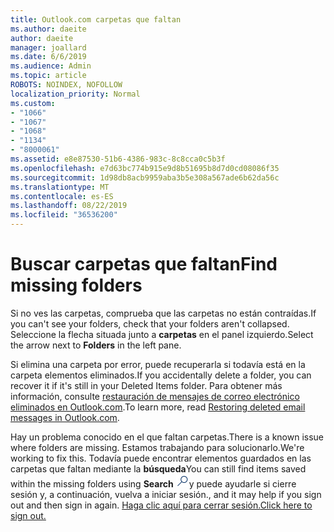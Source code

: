 ```yaml
---
title: Outlook.com carpetas que faltan
ms.author: daeite
author: daeite
manager: joallard
ms.date: 6/6/2019
ms.audience: Admin
ms.topic: article
ROBOTS: NOINDEX, NOFOLLOW
localization_priority: Normal
ms.custom:
- "1066"
- "1067"
- "1068"
- "1134"
- "8000061"
ms.assetid: e8e87530-51b6-4386-983c-8c8cca0c5b3f
ms.openlocfilehash: e7d63bc774b915e9d8b51695b8d7d0cd08086f35
ms.sourcegitcommit: 1d98db8acb9959aba3b5e308a567ade6b62da56c
ms.translationtype: MT
ms.contentlocale: es-ES
ms.lasthandoff: 08/22/2019
ms.locfileid: "36536200"
---
```

# <a name="find-missing-folders"></a><span data-ttu-id="c86f6-102">Buscar carpetas que faltan</span><span class="sxs-lookup"><span data-stu-id="c86f6-102">Find missing folders</span></span>

<span data-ttu-id="c86f6-103">Si no ves las carpetas, comprueba que las carpetas no están contraídas.</span><span class="sxs-lookup"><span data-stu-id="c86f6-103">If you can't see your folders, check that your folders aren't collapsed.</span></span> <span data-ttu-id="c86f6-104">Seleccione la flecha situada junto a **carpetas** en el panel izquierdo.</span><span class="sxs-lookup"><span data-stu-id="c86f6-104">Select the arrow next to **Folders** in the left pane.</span></span>
  
<span data-ttu-id="c86f6-105">Si elimina una carpeta por error, puede recuperarla si todavía está en la carpeta elementos eliminados.</span><span class="sxs-lookup"><span data-stu-id="c86f6-105">If you accidentally delete a folder, you can recover it if it's still in your Deleted Items folder.</span></span> <span data-ttu-id="c86f6-106">Para obtener más información, consulte [restauración de mensajes de correo electrónico eliminados en Outlook.com](https://support.office.com/article/cf06ab1b-ae0b-418c-a4d9-4e895f83ed50?wt.mc_id=Office_Outlook_com_Alchemy).</span><span class="sxs-lookup"><span data-stu-id="c86f6-106">To learn more, read [Restoring deleted email messages in Outlook.com](https://support.office.com/article/cf06ab1b-ae0b-418c-a4d9-4e895f83ed50?wt.mc_id=Office_Outlook_com_Alchemy).</span></span>
  
<span data-ttu-id="c86f6-107">Hay un problema conocido en el que faltan carpetas.</span><span class="sxs-lookup"><span data-stu-id="c86f6-107">There is a known issue where folders are missing.</span></span> <span data-ttu-id="c86f6-108">Estamos trabajando para solucionarlo.</span><span class="sxs-lookup"><span data-stu-id="c86f6-108">We're working to fix this.</span></span> <span data-ttu-id="c86f6-109">Todavía puede encontrar elementos guardados en las carpetas que faltan mediante la **búsqueda**</span><span class="sxs-lookup"><span data-stu-id="c86f6-109">You can still find items saved within the missing folders using **Search**</span></span> <img src='data:image/png;base64,iVBORw0KGgoAAAANSUhEUgAAABUAAAAVBAMAAABbObilAAAAKlBMVEX///+WqL7l6u8vUn8iR3azwNDCzNlObJFAYIkDLWNeeZuks8d7ka1thaRtSbf+AAAAS0lEQVQI12MgFjAdmVkKY6csYxK5AGUbAqWsIUzGBiARAmGzCwAJlgQwmyMARiDEEeoxzWEyQZivLAS3l8kQ4RplkDF4hRkWEvQSABbdDSdqA/J0AAAAAElFTkSuQmCC' /><span data-ttu-id="c86f6-110">y puede ayudarle si cierre sesión y, a continuación, vuelva a iniciar sesión.</span><span class="sxs-lookup"><span data-stu-id="c86f6-110">, and it may help if you sign out and then sign in again.</span></span> [<span data-ttu-id="c86f6-111">Haga clic aquí para cerrar sesión.</span><span class="sxs-lookup"><span data-stu-id="c86f6-111">Click here to sign out.</span></span>](https://login.live.com/logout.srf)

